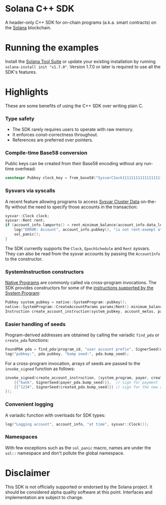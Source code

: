 # Solana C++ SDK
A header-only C++ SDK for on-chain programs (a.k.a. smart contracts) on the [Solana](https://solana.com/) blockchain.

# Running the examples
Install the [Solana Tool Suite](https://docs.solana.com/cli/install-solana-cli-tools) or update your existing installation by running `solana-install init "v1.7.0"`. Version 1.7.0 or later is required to use all the SDK's features.

# Highlights
These are some benefits of using the C++ SDK over writing plain C.

### Type safety
* The SDK rarely requires users to operate with raw memory.
* It enforces const-correctness throughout.
* References are preferred over pointers.

### Compile-time Base58 conversion
Public keys can be created from their Base58 encoding without any run-time overhead:
```c++
constexpr Pubkey clock_key = from_base58("SysvarC1ock11111111111111111111111111111111");
```

### Sysvars via syscalls
A recent feature allowing programs to access [Sysvar Cluster Data](https://docs.solana.com/developing/runtime-facilities/sysvars) on-the-fly without the need to specify those accounts in the transaction:
```c++
sysvar::Clock clock;
sysvar::Rent rent;
if (account_info.lamports() < rent.minimum_balance(account_info.data_len())) {
    log("ERROR: Account", account_info.pubkey(), "is not rent-exempt at time", clock.unix_timestamp());
    sol_panic();
}
```
The SDK currently supports the `Clock`, `EpochSchedule` and `Rent` sysvars. They can also be read from the sysvar accounts by passing the `AccountInfo` to the constructor.

### SystemInstruction constructors
[Native Programs](https://docs.solana.com/developing/runtime-facilities/programs) are commonly called via cross-program invocations. The SDK provides constructors for some of the [instructions supported by the System Program](https://docs.rs/solana-sdk/1.7.0/solana_sdk/system_instruction/enum.SystemInstruction.html):
```c++
Pubkey system_pubkey = native::SystemProgram::pubkey();
native::SystemProgram::CreateAccountParams params(Rent().minimum_balance(data_len), data_len, program_id);
Instruction create_account_instruction(system_pubkey, account_metas, params);
```

### Easier handling of seeds
Program-derived addresses are obtained by calling the variadic `find_pda` or `create_pda` functions:
```c++
FoundPDA pda = find_pda(program_id, "user account prefix", SignerSeed(username));
log("pubkey:", pda.pubkey, "bump seed:", pda.bump_seed);
```

For a cross-program invocation, arrays of seeds are passed to the `invoke_signed` function as follows:
```c++
invoke_signed(create_account_instruction, {system_program, payer, created_account}, {
    {{"bank", SignerSeed(payer_pda.bump_seed)}},  // sign for payment
    {{"1234", SignerSeed(created_pda.bump_seed)}} // sign for the new account
});
```

### Convenient logging
A variadic function with overloads for SDK types:
```c++
log("Logging account", account_info, "at time", sysvar::Clock());
```

### Namespaces
With few exceptions such as the `sol_panic` macro, names are under the `sol::` namespace and don't pollute the global namespace.

# Disclaimer
This SDK is not officially supported or endorsed by the Solana project. It should be considered alpha quality software at this point. Interfaces and implementation are subject to change.
